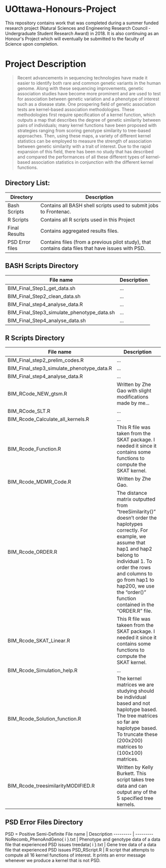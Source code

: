 # UOttawa-Honours-Project
This repository contains work that was completed during a summer funded research project (Natural Sciences and Engineering Research Council - Undergraduate Student Research Award)  in 2018. It is also continuing as an Honour's Project which will eventually be submitted to the faculty of Science upon completion. 


# Project Description

> Recent advancements in sequencing technologies have made it easier to identify both rare and common genetic variants in the human genome. Along with these sequencing improvements, genetic association studies have become more prominent and are used to test for association between genetic variation and a phenotype of interest such as a disease state. One prospering field of genetic association tests are kernel-based association methodologies. These methodologies first require specification of a kernel function, which outputs a map that describes the degree of genetic similarity between pairs of individuals; many kernel functions have been proposed with strategies ranging from scoring genotype similarity to tree-based approaches. Then, using these maps, a variety of different kernel statistics can be employed to measure the strength of association between genetic similarity with a trait of interest. Due to the rapid expansion of this field, there has been no study that has described and compared the performances of all these different types of kernel-based association statistics in conjunction with the different kernel functions. 


## Directory List:

Directory | Description
--------- | ---------
Bash Scripts | Contains all BASH shell scripts used to submit jobs to Frontenac. 
R Scripts | Contains all R scripts used in this Project
Final Results | Contains aggregated results files.
PSD Error files | Contains files (from a previous pilot study), that contains data files that have issues with PSD.


## BASH Scripts Directory

File name | Description
--------- | ---------
BIM_Final_Step1_get_data.sh | ...
BIM_Final_Step2_clean_data.sh	 | ...
BIM_Final_step4_analyse_data.R | ...
BIM_Final_Step3_simulate_phenotype_data.sh | ...
BIM_Final_Step4_analyse_data.sh | ...


## R Scripts Directory

File name | Description
--------- | ---------
BIM_Final_step2_prelim_codes.R | ...
BIM_Final_step3_simulate_phenotype_data.R	 | ...
BIM_Final_step4_analyse_data.R | ...
BIM_RCode_NEW_gtsm.R | Written by Zhe Gao with slight modifications made by me...
BIM_RCode_SLT.R | ...
BIM_Rcode_Calculate_all_kernels.R | ...
BIM_Rcode_Function.R | This R file was taken from the SKAT package. I needed it since it contains some functions to compute the SKAT kernel.
BIM_Rcode_MDMR_Code.R | Written by Zhe Gao. 
BIM_Rcode_ORDER.R | The distance matrix outputted from “treeSimilarity()” doesn’t order the haplotypes correctly. For example, we assume that hap1 and hap2 belong to individual 1. To order the rows and columns to go from hap1 to hap200, we use the “order()” function contained in the “ORDER.R” file.
BIM_Rcode_SKAT_Linear.R | This R file was takeen from the SKAT package. I needed it since it contains some functions to compute the SKAT kernel.
BIM_Rcode_Simulation_help.R | ...
BIM_Rcode_Solution_function.R | The kernel matrices we are studying should be individual based and not haplotype based. The tree matrices so far are haplotype based. To truncate these (200x200) matrices to (100x100) matrices.
BIM_Rcode_treesimilarityMODIFIED.R | Written by Kelly Burkett. This script takes tree data and can output any of the 5 specified tree kernels.


## PSD Error Files Directory
PSD = Positive Semi-Definite
File name | Description
--------- | ---------
NoRecomb_PhenoAndGeno{ i }.txt | Phenotype and genotype data of a data file that experienced PSD issues
treedata{ i }.txt	 | Gene tree data of a data file that experienced PSD issues
PSD_RScript.R | R script that attempts to compute all 16 kernel functions of interest. It prints an error message whenever we produce a kernel that is not PSD.
